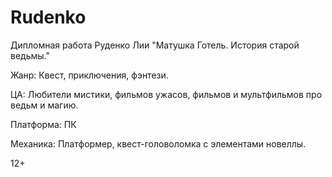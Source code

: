 # Rudenko
Дипломная работа Руденко Лии "Матушка Готель. История старой ведьмы."

Жанр: Квест, приключения, фэнтези.

ЦА: Любители мистики, фильмов ужасов, фильмов и мультфильмов про ведьм и магию.

Платформа: ПК

Механика: Платформер, квест-головоломка с элементами новеллы.

12+
